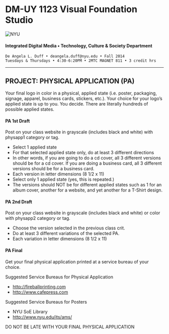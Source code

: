 # DM-UY 1123 Visual Foundation Studio

![NYU](http://ws2.polishedsolid.com/de/nyu_soe_logo.png)
#### Integrated Digital Media • Technology, Culture & Society Department 

    De Angela L. Duff • deangela.duff@nyu.edu • Fall 2014 
    Tuesdays & Thursdays • 4:30-6:20PM • 2MTC MAGNET 811 • 3 credit hrs

---


## PROJECT: PHYSICAL APPLICATION (PA)
Your final logo in color in a physical, applied state (i.e. poster, packaging, signage, apparel, business cards, stickers, etc.). Your choice for your logo’s applied state is up to you. You decide. There are literally hundreds of possible applied states. 

#### PA 1st Draft    
Post on your class website in grayscale (includes black and white) with physapp1 category or tag. 
* Select 1 applied state
* For that selected applied state only, do at least 3 different directions 
* In other words, if you are going to do a cd cover, all 3 different versions should be for a cd cover. If you are doing a business card, all 3 different versions should be for a business card. 
* Each version in letter dimensions (8 1/2 x 11)
* Select only 1 applied state (yes, this is repeated.)
* The versions should NOT be for different applied states such as 1 for an album cover, another for a website, and yet another for a T-Shirt design.

#### PA 2nd Draft    
Post on your class website in grayscale (includes black and white) or color with physapp2 category or tag. 
* Choose the version selected in the previous class crit.
* Do at least 3 different variations of the selected PA. 
* Each variation in letter dimensions (8 1/2 x 11)

#### PA Final    
Get your final physical application printed at a service bureau of your choice.

Suggested Service Bureaus for Physical Application
* http://fireballprinting.com
* http://www.cafepress.com 

Suggested Service Bureaus for Posters
* NYU SoE Library
* http://www.nyu.edu/its/ams/

DO NOT BE LATE WITH YOUR FINAL PHYSICAL APPLICATION




